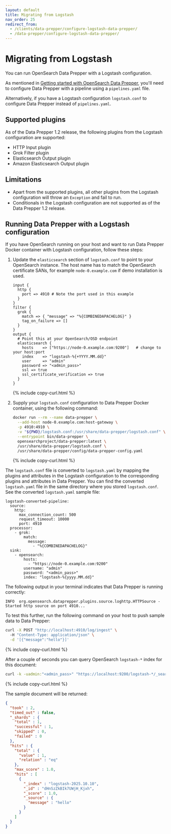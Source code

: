 ```yaml
---
layout: default
title: Migrating from Logstash
nav_order: 25
redirect_from: 
  - /clients/data-prepper/configure-logstash-data-prepper/
  - /data-prepper/configure-logstash-data-prepper/
---
```


# Migrating from Logstash

You can run OpenSearch Data Prepper with a Logstash configuration.

As mentioned in [Getting started with OpenSearch Data Prepper]({{site.url}}{{site.baseurl}}/data-prepper/getting-started/), you'll need to configure Data Prepper with a pipeline using a `pipelines.yaml` file.

Alternatively, if you have a Logstash configuration `logstash.conf` to configure Data Prepper instead of `pipelines.yaml`.

## Supported plugins

As of the Data Prepper 1.2 release, the following plugins from the Logstash configuration are supported:
* HTTP Input plugin
* Grok Filter plugin
* Elasticsearch Output plugin
* Amazon Elasticsearch Output plugin

## Limitations
* Apart from the supported plugins, all other plugins from the Logstash configuration will throw an `Exception` and fail to run.
* Conditionals in the Logstash configuration are not supported as of the Data Prepper 1.2 release.

## Running Data Prepper with a Logstash configuration

If you have OpenSearch running on your host and want to run Data Prepper Docker container with Logstash configuration, follow these steps:

1. Update the `elasticsearch` section of `logstash.conf` to point to your OpenSearch instance. The host name has to match the OpenSearch certificate SANs, for example `node-0.example.com` if demo installation is used.

    ```
    input {
      http {
        port => 4910 # Note the port used in this example
      }
    }
    filter {
      grok {
        match => { "message" => "%{COMBINEDAPACHELOG}" }
        tag_on_failure => []
      }
    }
    output {
      # Point this at your OpenSearch/OSD endpoint
      elasticsearch {
        hosts    => ["https://node-0.example.com:9200"]   # change to your host:port
        index    => "logstash-%{+YYYY.MM.dd}"
        user     => "admin"                
        password => "<admin_pass>"
        ssl => true
        ssl_certificate_verification => true
      }
    }
    ```
    {% include copy-curl.html %}

1. Supply your `logstash.conf` configuration to Data Prepper Docker container, using the following command:

    ```bash
    docker run --rm --name data-prepper \
      --add-host node-0.example.com:host-gateway \
      -p 4910:4910 \
      -v "${PWD}/logstash.conf:/usr/share/data-prepper/logstash.conf" \
      --entrypoint bin/data-prepper \
      opensearchproject/data-prepper:latest \
      /usr/share/data-prepper/logstash.conf \
      /usr/share/data-prepper/config/data-prepper-config.yaml
    ```
    {% include copy-curl.html %}

The `logstash.conf` file is converted to `logstash.yaml` by mapping the plugins and attributes in the Logstash configuration to the corresponding plugins and attributes in Data Prepper.
You can find the converted `logstash.yaml` file in the same directory where you stored `logstash.conf`. See the converted `logstash.yaml` sample file:

```
logstash-converted-pipeline:
  source:
    http:
      max_connection_count: 500
      request_timeout: 10000
      port: 4910
  processor:
    - grok:
        match:
          message:
            - "%{COMBINEDAPACHELOG}"
  sink:
    - opensearch:
        hosts:
          - "https://node-0.example.com:9200"
        username: "admin"
        password: "<admin_pass>"
        index: "logstash-%{yyyy.MM.dd}"
```


The following output in your terminal indicates that Data Prepper is running correctly:

```
INFO  org.opensearch.dataprepper.plugins.source.loghttp.HTTPSource - Started http source on port 4910...
```

To test this further, run the following command on your host to push sample data to Data Prepper:

```bash
curl -X POST "http://localhost:4910/log/ingest" \                           
  -H "Content-Type: application/json" \
  -d '[{"message":"hello"}]'
```
{% include copy-curl.html %}

After a couple of seconds you can query OpenSearch `logstash-*` index for this document:

```bash
curl -k -uadmin:"<admin_pass>" "https://localhost:9200/logstash-*/_search?pretty"
```
{% include copy-curl.html %}

The sample document will be returned:

```json
{
  "took" : 2,
  "timed_out" : false,
  "_shards" : {
    "total" : 1,
    "successful" : 1,
    "skipped" : 0,
    "failed" : 0
  },
  "hits" : {
    "total" : {
      "value" : 1,
      "relation" : "eq"
    },
    "max_score" : 1.0,
    "hits" : [
      {
        "_index" : "logstash-2025.10.10",
        "_id" : "dHnSzZkBIk7UWjH_Kjxh",
        "_score" : 1.0,
        "_source" : {
          "message" : "hello"
        }
      }
    ]
  }
}
```

